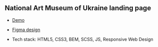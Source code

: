 National Art Museum of Ukraine landing page
--------------


- [Demo](https://pasha-melnyk.github.io/NAMU/)
- [Figma design](https://www.figma.com/file/HL3XGt5ZatvJoYBhOaWY5x/museum-prototype)

- Tech stack: HTML5, CSS3, BEM, SCSS, JS, Responsive Web Design
